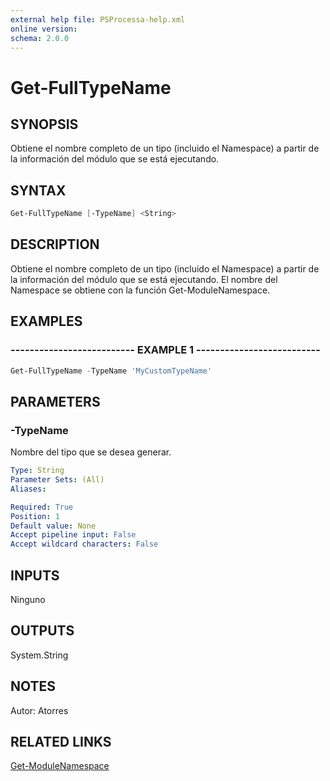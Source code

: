 ```yaml
---
external help file: PSProcessa-help.xml
online version: 
schema: 2.0.0
---
```


# Get-FullTypeName

## SYNOPSIS
Obtiene el nombre completo de un tipo (incluido el Namespace) a partir de la información del módulo que se está ejecutando.

## SYNTAX

```powershell
Get-FullTypeName [-TypeName] <String>
```

## DESCRIPTION
Obtiene el nombre completo de un tipo (incluido el Namespace) a partir de la información del módulo que se está ejecutando.
El nombre del Namespace se obtiene con la función Get-ModuleNamespace.

## EXAMPLES

### -------------------------- EXAMPLE 1 --------------------------
```powershell
Get-FullTypeName -TypeName 'MyCustomTypeName'
```

## PARAMETERS

### -TypeName
Nombre del tipo que se desea generar.

```yaml
Type: String
Parameter Sets: (All)
Aliases: 

Required: True
Position: 1
Default value: None
Accept pipeline input: False
Accept wildcard characters: False
```

## INPUTS

Ninguno

## OUTPUTS

System.String

## NOTES
Autor: Atorres

## RELATED LINKS

[Get-ModuleNamespace](Get-ModuleNamespace.md)

